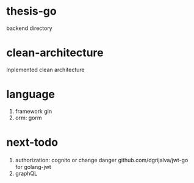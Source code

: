# thesis-go
backend directory

# clean-architecture
Inplemented clean architecture

# language
1. framework gin
2. orm: gorm

# next-todo
1. authorization: cognito or change danger github.com/dgrijalva/jwt-go　for golang-jwt
2. graphQL
